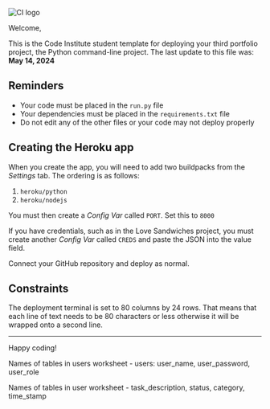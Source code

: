 ![CI logo](https://codeinstitute.s3.amazonaws.com/fullstack/ci_logo_small.png)

Welcome,

This is the Code Institute student template for deploying your third portfolio
project, the Python command-line project. The last update to this file was:
**May 14, 2024**

## Reminders

- Your code must be placed in the `run.py` file
- Your dependencies must be placed in the `requirements.txt` file
- Do not edit any of the other files or your code may not deploy properly

## Creating the Heroku app

When you create the app, you will need to add two buildpacks from the _Settings_
tab. The ordering is as follows:

1. `heroku/python`
2. `heroku/nodejs`

You must then create a _Config Var_ called `PORT`. Set this to `8000`

If you have credentials, such as in the Love Sandwiches project, you must create
another _Config Var_ called `CREDS` and paste the JSON into the value field.

Connect your GitHub repository and deploy as normal.

## Constraints

The deployment terminal is set to 80 columns by 24 rows. That means that each
line of text needs to be 80 characters or less otherwise it will be wrapped onto
a second line.

---

Happy coding!

Names of tables in users worksheet - users: user_name, user_password, user_role

Names of tables in user worksheet - task_description, status, category,
time_stamp
